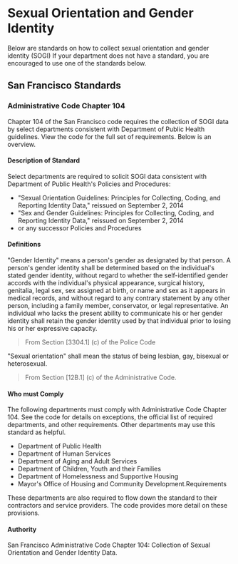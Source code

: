 # Sexual Orientation and Gender Identity

Below are standards on how to collect sexual orientation and gender identity \(SOGI\) If your department does not have a standard, you are encouraged to use one of the standards below.

## San Francisco Standards

### Administrative Code Chapter 104

Chapter 104 of the San Francisco code requires the collection of SOGI data by select departments consistent with Department of Public Health guidelines. View the code for the full set of requirements. Below is an overview.

#### Description of Standard

Select departments are required to solicit SOGI data consistent with Department of Public Health's Policies and Procedures:

* "Sexual Orientation Guidelines: Principles for Collecting, Coding, and Reporting Identity Data," reissued on September 2, 2014
* "Sex and Gender Guidelines: Principles for Collecting, Coding, and Reporting Identity Data," reissued on September 2, 2014
* or any successor Policies and Procedures

#### Definitions

"Gender Identity" means a person's gender as designated by that person. A person's gender identity shall be determined based on the individual's stated gender identity, without regard to whether the self-identified gender accords with the individual's physical appearance, surgical history, genitalia, legal sex, sex assigned at birth, or name and sex as it appears in medical records, and without regard to any contrary statement by any other person, including a family member, conservator, or legal representative. An individual who lacks the present ability to communicate his or her gender identity shall retain the gender identity used by that individual prior to losing his or her expressive capacity.

> From Section \[3304.1\] \(c\) of the Police Code

"Sexual orientation" shall mean the status of being lesbian, gay, bisexual or heterosexual.

> From Section \[12B.1\] \(c\) of the Administrative Code.

#### Who must Comply

The following departments must comply with Administrative Code Chapter 104. See the code for details on exceptions, the official list of required departments, and other requirements. Other departments may use this standard as helpful.

* Department of Public Health
* Department of Human Services
* Department of Aging and Adult Services
* Department of Children, Youth and their Families
* Department of Homelessness and Supportive Housing
* Mayor's Office of Housing and Community Development.Requirements

These departments are also required to flow down the standard to their contractors and service providers. The code provides more detail on these provisions.

#### Authority

San Francisco Administrative Code Chapter 104: Collection of Sexual Orientation and Gender Identity Data.

